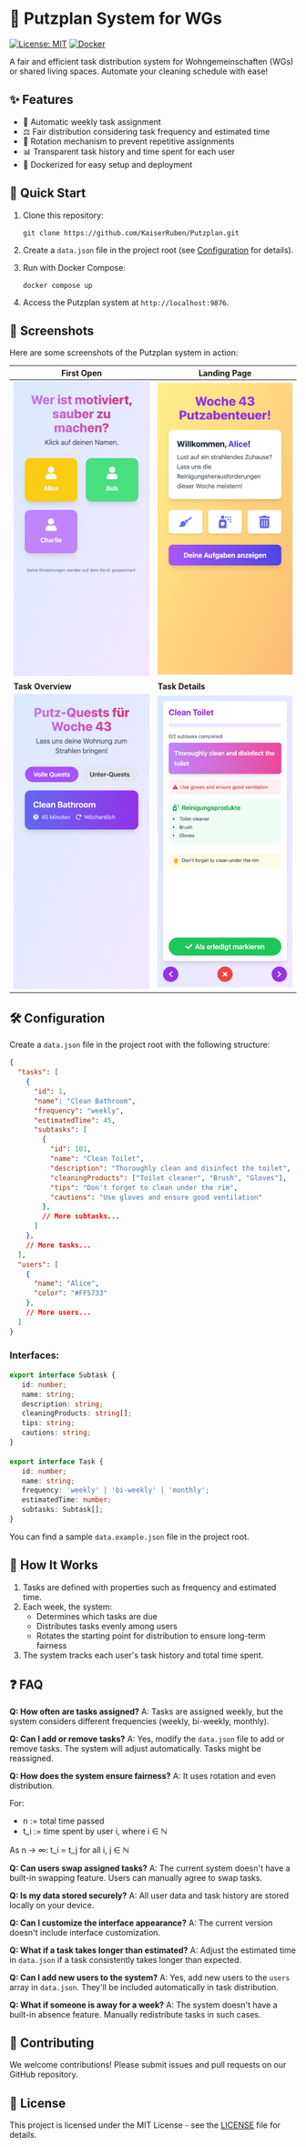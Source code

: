 # 🧹 Putzplan System for WGs

[![License: MIT](https://img.shields.io/badge/License-MIT-yellow.svg)](https://opensource.org/licenses/MIT)
[![Docker](https://img.shields.io/badge/Docker-Supported-blue.svg)](https://www.docker.com/)

A fair and efficient task distribution system for Wohngemeinschaften (WGs) or shared living spaces. Automate your cleaning schedule with ease!

## ✨ Features

- 🔄 Automatic weekly task assignment
- ⚖️ Fair distribution considering task frequency and estimated time
- 🔁 Rotation mechanism to prevent repetitive assignments
- 📊 Transparent task history and time spent for each user
- 🐳 Dockerized for easy setup and deployment

## 🚀 Quick Start

1. Clone this repository:
   ```
   git clone https://github.com/KaiserRuben/Putzplan.git
   ```

2. Create a `data.json` file in the project root (see [Configuration](#configuration) for details).

3. Run with Docker Compose:
   ```
   docker compose up
   ```

4. Access the Putzplan system at `http://localhost:9876`.

## 📸 Screenshots

Here are some screenshots of the Putzplan system in action:

| First Open | Landing Page |
|------------|--------------|
| <img src="screenshots/1.png" width="300" alt="First Open"> | <img src="screenshots/2.png" width="300" alt="Landing Page"> |
| **Task Overview** | **Task Details** |
| <img src="screenshots/3.png" width="300" alt="Task Overview"> | <img src="screenshots/4.png" width="300" alt="Task Details"> |

## 🛠️ Configuration

Create a `data.json` file in the project root with the following structure:

```json
{
  "tasks": [
    {
      "id": 1,
      "name": "Clean Bathroom",
      "frequency": "weekly",
      "estimatedTime": 45,
      "subtasks": [
        {
          "id": 101,
          "name": "Clean Toilet",
          "description": "Thoroughly clean and disinfect the toilet",
          "cleaningProducts": ["Toilet cleaner", "Brush", "Gloves"],
          "tips": "Don't forget to clean under the rim",
          "cautions": "Use gloves and ensure good ventilation"
        },
        // More subtasks...
      ]
    },
    // More tasks...
  ],
  "users": [
    {
      "name": "Alice",
      "color": "#FF5733"
    },
    // More users...
  ]
}
```

### Interfaces:
```ts
export interface Subtask {
   id: number;
   name: string;
   description: string;
   cleaningProducts: string[];
   tips: string;
   cautions: string;
}

export interface Task {
   id: number;
   name: string;
   frequency: 'weekly' | 'bi-weekly' | 'monthly';
   estimatedTime: number;
   subtasks: Subtask[];
}
```


You can find a sample `data.example.json` file in the project root.

## 🤔 How It Works

1. Tasks are defined with properties such as frequency and estimated time.
2. Each week, the system:
   - Determines which tasks are due
   - Distributes tasks evenly among users
   - Rotates the starting point for distribution to ensure long-term fairness
3. The system tracks each user's task history and total time spent.

## ❓ FAQ

**Q: How often are tasks assigned?**
A: Tasks are assigned weekly, but the system considers different frequencies (weekly, bi-weekly, monthly).

**Q: Can I add or remove tasks?**
A: Yes, modify the `data.json` file to add or remove tasks. The system will adjust automatically. Tasks might be reassigned.

**Q: How does the system ensure fairness?**
A: It uses rotation and even distribution.

For:
- n := total time passed
- t_i := time spent by user i, where i ∈ ℕ

As n → ∞:
t_i = t_j for all i, j ∈ ℕ

**Q: Can users swap assigned tasks?**
A: The current system doesn't have a built-in swapping feature. Users can manually agree to swap tasks.

**Q: Is my data stored securely?**
A: All user data and task history are stored locally on your device.

**Q: Can I customize the interface appearance?**
A: The current version doesn't include interface customization.

**Q: What if a task takes longer than estimated?**
A: Adjust the estimated time in `data.json` if a task consistently takes longer than expected.

**Q: Can I add new users to the system?**
A: Yes, add new users to the `users` array in `data.json`. They'll be included automatically in task distribution.

**Q: What if someone is away for a week?**
A: The system doesn't have a built-in absence feature. Manually redistribute tasks in such cases.

## 🤝 Contributing

We welcome contributions! Please submit issues and pull requests on our GitHub repository.

## 📄 License

This project is licensed under the MIT License - see the [LICENSE](LICENSE) file for details.